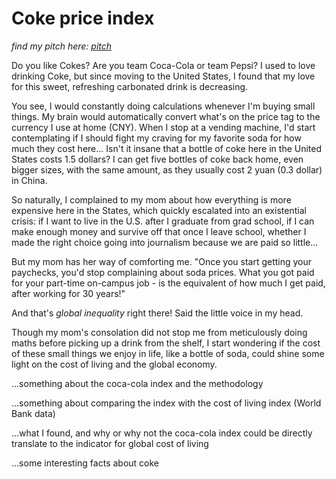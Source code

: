 # Coke price index

*find my pitch here: [pitch](https://docs.google.com/document/d/1oPNbaKK-7gtwbmfzKv-AIhE520_POGJdWGrdhawJWnA/edit?usp=sharing)*

Do you like Cokes? Are you team Coca-Cola or team Pepsi? I used to love drinking Coke, but since moving to the United States, I found that my love for this sweet, refreshing carbonated drink is decreasing. 

You see, I would constantly doing calculations whenever I'm buying small things. My brain would automatically convert what's on the price tag to the currency I use at home (CNY). When I stop at a vending machine, I'd start contemplating if I should fight my craving for my favorite soda for how much they cost here... Isn't it insane that a bottle of coke here in the United States costs 1.5 dollars? I can get five bottles of coke back home, even bigger sizes, with the same amount, as they usually cost 2 yuan (0.3 dollar) in China. 

So naturally, I complained to my mom about how everything is more expensive here in the States, which quickly escalated into an existential crisis: if I want to live in the U.S. after I graduate from grad school, if I can make enough money and survive off that once I leave school, whether I made the right choice going into journalism because we are paid so little... 

But my mom has her way of comforting me. "Once you start getting your paychecks, you'd stop complaining about soda prices. What you got paid for your part-time on-campus job  - is the equivalent of how much I get paid, after working for 30 years!"

And that's *global inequality* right there! Said the little voice in my head. 

Though my mom's consolation did not stop me from meticulously doing maths before picking up a drink from the shelf, I start wondering if the cost of these small things we enjoy in life, like a bottle of soda, could shine some light on the cost of living and the global economy. 

...something about the coca-cola index and the methodology

...something about comparing the index with the cost of living index (World Bank data)

...what I found, and why or why not the coca-cola index could be directly translate to the indicator for global cost of living

...some interesting facts about coke


 
